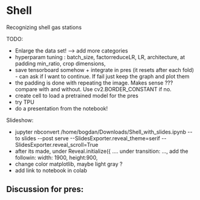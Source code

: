 # Shell
Recognizing shell gas stations

TODO:
- Enlarge the data set! --> add more categories
- hyperparam tuning : batch_size, factorreduceLR, LR, architecture, at padding min_ratio, crop dimensions, 
- save tensorboard somehow + integrate in pres (it resets after each fold) - can ask if I want to continue. If fail just keep the graph and plot them
- the padding is done with repeating the image. Makes sense ??? compare with and without. Use cv2.BORDER_CONSTANT if no.
- create cell to load a pretrained model for the pres
- try TPU
- do a presentation from the notebook!


Slideshow:
- jupyter nbconvert /home/bogdan/Downloads/Shell_with_slides.ipynb --to slides --post serve --SlidesExporter.reveal_theme=serif --SlidesExporter.reveal_scroll=True
- after its made, under Reveal.initialize({     .... under transition: ..., add the followin: width: 1900, height:900,
- change color matplotlib, maybe light gray ?
- add link to notebook in colab

Discussion for pres:
- 

